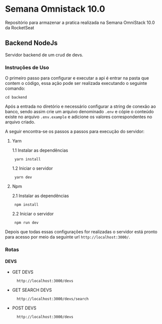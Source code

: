 # Semana Omnistack 10.0
Repositório para armazenar a pratica realizada na Semana OmniStack 10.0 da RocketSeat

## Backend NodeJs

Servidor backend de um crud de devs.

### Instruções de Uso

O primeiro passo para configurar e executar a api é entrar na pasta que contem o código, essa ação pode ser realizada executando o seguinte comando:

    cd backend


Após a entrada no diretório e necessário configurar a string de conexão ao banco, sendo assim crie um arquivo denominado `.env` e cópie o conteúdo existe no arquivo `.env.example` e adicione os valores correspondentes no arquivo criado.

A seguir encontra-se os passos a passos para execução do servidor:

1. Yarn

    1.1 Instalar as dependências

        yarn install

    1.2 Iniciar o servidor

        yarn dev
        
2. Npm

    2.1 Instalar as dependências

        npm install

    2.2 Iniciar o servidor

        npm run dev

Depois que todas essas configurações for realizadas o servidor está pronto para acesso por meio da seguinte url `http://localhost:3000/`.

### Rotas

#### DEVS

- GET DEVS

        http://localhost:3000/devs

- GET SEARCH DEVS

        http://localhost:3000/devs/search

- POST DEVS

        http://localhost:3000/devs
